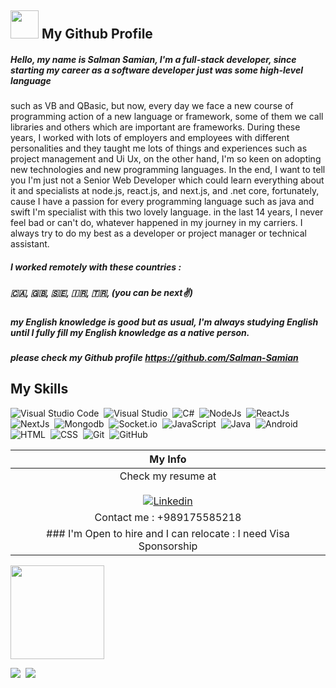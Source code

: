 
## <img src="https://media1.giphy.com/media/du3J3cXyzhj75IOgvA/giphy.gif" width="45"> My Github Profile

##### Hello, my name is Salman Samian, I'm a full-stack developer, since starting my career as a software developer just was some high-level language
such as VB and QBasic, but now, every day we face a new course of programming action of a new language or
framework, some of them we call libraries and others which are important are frameworks.
During these years, I worked with lots of employers and employees with different personalities and they taught me
lots of things and experiences such as project management and Ui Ux, on the other hand, I'm so keen on
adopting new technologies and new programming languages.
In the end, I want to tell you I'm just not a Senior Web Developer which could learn everything about it and
specialists at node.js, react.js, and next.js, and .net core, fortunately, cause I have a passion for every
programming language such as java and swift I'm specialist with this two lovely language.
in the last 14 years, I never feel bad or can't do, whatever happened in my journey in my
carriers. I always try to do my best as a developer or project manager or technical assistant.

##### I worked remotely with these countries :
##### 🇨🇦, 🇬🇧, 🇸🇪, 🇮🇷, 🇹🇷, (you can be next✌)

##### my English knowledge is good but as usual, I'm always studying English until I fully fill my English knowledge as a native person.

##### please check my Github profile https://github.com/Salman-Samian







## My Skills

![Visual Studio Code](https://img.shields.io/badge/-Visual%20Studio%20Code-05122A?style=for-the-badge&logo=visual-studio-code&logoColor=007ACC)&nbsp;
![Visual Studio](https://img.shields.io/badge/-Visual%20Studio-05122A?style=for-the-badge&logo=visual-studio&logoColor=007ACC)&nbsp;
![C#](https://img.shields.io/badge/-CSharp-05122A?style=for-the-badge&logo=csharp)&nbsp;
![NodeJs](https://img.shields.io/badge/-NodeJs-05122A?style=for-the-badge&logo=node.js)&nbsp;
![ReactJs](https://img.shields.io/badge/-ReactJs-05122A?style=for-the-badge&logo=React)&nbsp;
![NextJs](https://img.shields.io/badge/-NextJs-05122A?style=for-the-badge&logo=Next.js)&nbsp;
![Mongodb](https://img.shields.io/badge/-Mongodb-05122A?style=for-the-badge&logo=Mongodb)&nbsp;
![Socket.io](https://img.shields.io/badge/-Socket.io-05122A?style=for-the-badge&logo=Socket.io)&nbsp;
![JavaScript](https://img.shields.io/badge/-JavaScript-05122A?style=for-the-badge&logo=javascript)&nbsp;
![Java](https://img.shields.io/badge/-Java-05122A?style=for-the-badge&logo=Java&logoColor=FFA518)&nbsp;
![Android](https://img.shields.io/badge/-Android-05122A?style=for-the-badge&logo=Android&logoColor=FFA518)&nbsp;
![HTML](https://img.shields.io/badge/-HTML-05122A?style=for-the-badge&logo=HTML5)&nbsp;
![CSS](https://img.shields.io/badge/-CSS-05122A?style=for-the-badge&logo=CSS3&logoColor=1572B6)&nbsp;
![Git](https://img.shields.io/badge/-Git-05122A?style=for-the-badge&logo=git)&nbsp;
![GitHub](https://img.shields.io/badge/-GitHub-05122A?style=for-the-badge&logo=github)&nbsp;






|  My Info   	|
|:-:	|
|Check my resume at </br></br> [![Linkedin](https://img.shields.io/badge/LinkedIn-0077B5?style=for-the-badge&logo=linkedin&logoColor=white)](https://www.linkedin.com/in/salmansamian/)   	|
|Contact me : +989175585218   	|
| ### I'm Open to hire and I can relocate : I need Visa Sponsorship   	|


<!-- ![Top Langs](ht[](url)tps://github-readme-stats.vercel.app/api/top-langs/?username=salman-samian&hide=makefile,perl&theme=dark) -->




<img src="https://media1.giphy.com/media/SXxI9NlwvYiY3bRsck/giphy.gif" width="150">


![](https://hit.yhype.me/github/profile?user_id=4800349)&nbsp;
![](https://komarev.com/ghpvc/?username=salman-samian&label=PROFILE+VIEWS)



<!-- [![Anurag's GitHub stats](https://github-readme-stats.vercel.app/api?username=salman-samian)](https://github.com/anuraghazra/github-readme-stats) -->



<!--  <img src="http://ghchart.rshah.org/17A2B8 /salman-samian" alt="Salman Samian Github"> -->
